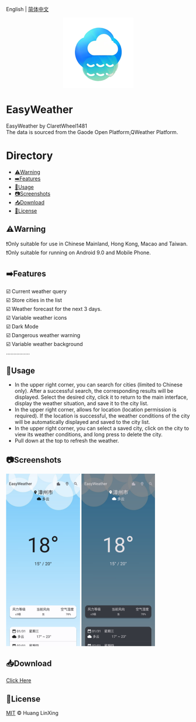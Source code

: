 English | [简体中文](README_CN.md)
<p align="center">
    <a href="https://github.com/ClaretWheel1481/easyweather">
        <img src="./assets/images/easyweather.png" height="12%"/>
    </a>
</p>


# EasyWeather
EasyWeather by ClaretWheel1481
<br>
The data is sourced from the Gaode Open Platform,QWeather Platform.
<br>

# Directory
- [⚠️Warning](#Warning)
- [➡️Features](#Features)
- [🍜Usage](#Usage)
- [📷Screenshots](#Screenshots)
- [📥Download](#Download)
- [📝License](#License)

## ⚠️Warning
❗️Only suitable for use in Chinese Mainland, Hong Kong, Macao and Taiwan.<br>
❗️Only suitable for running on Android 9.0 and Mobile Phone.<br>

## ➡️Features
☑️
Current weather query
<br>
☑️
Store cities in the list
<br>
☑️
Weather forecast for the next 3 days.
<br>
☑️
Variable weather icons
<br>
☑️
Dark Mode
<br>
☑️
Dangerous weather warning
<br>
☑️
Variable weather background
<br>
................
## 🍜Usage
- In the upper right corner, you can search for cities (limited to Chinese only). After a successful search, the corresponding results will be displayed. Select the desired city, click it to return to the main interface, display the weather situation, and save it to the city list.
- In the upper right corner, allows for location (location permission is required). If the location is successful, the weather conditions of the city will be automatically displayed and saved to the city list.
- In the upper right corner, you can select a saved city, click on the city to view its weather conditions, and long press to delete the city.
- Pull down at the top to refresh the weather.

## 📷Screenshots
<div class="half">
<img src="./assets/images/Sample_107_light.png" width=40%/>
<img src="./assets/images/Sample_107_dark.png" width=40%/>
</div>

## 📥Download
[Click Here](https://github.com/ClaretWheel1481/easyweather/releases/latest)

## 📄License
[MIT](LICENSE) © Huang LinXing